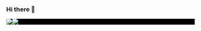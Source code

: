 ### Hi there 👋

<!--Github Stats-->
<div style="display:flex; background-color: black;">
  <a href="https://github.com/mtkwebdev">
    <img align="center" style="max-width: 300px" src="https://github-readme-stats.vercel.app/api?username=mtkwebdev&theme=gotham"/>
  </a>
  <a href="https://github.com/mtkwebdev"> 
    <img align="center" style="max-width: 300px" src="https://github-readme-stats.vercel.app/api/top-langs/?username=mtkwebdev&layout=compact&theme=gotham"/>
  </a>
</div>
